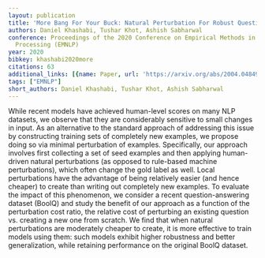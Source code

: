 ```yaml
---
layout: publication
title: 'More Bang For Your Buck: Natural Perturbation For Robust Question Answering'
authors: Daniel Khashabi, Tushar Khot, Ashish Sabharwal
conference: Proceedings of the 2020 Conference on Empirical Methods in Natural Language
  Processing (EMNLP)
year: 2020
bibkey: khashabi2020more
citations: 63
additional_links: [{name: Paper, url: 'https://arxiv.org/abs/2004.04849'}]
tags: ["EMNLP"]
short_authors: Daniel Khashabi, Tushar Khot, Ashish Sabharwal
---
```

While recent models have achieved human-level scores on many NLP datasets, we
observe that they are considerably sensitive to small changes in input. As an
alternative to the standard approach of addressing this issue by constructing
training sets of completely new examples, we propose doing so via minimal
perturbation of examples. Specifically, our approach involves first collecting
a set of seed examples and then applying human-driven natural perturbations (as
opposed to rule-based machine perturbations), which often change the gold label
as well. Local perturbations have the advantage of being relatively easier (and
hence cheaper) to create than writing out completely new examples. To evaluate
the impact of this phenomenon, we consider a recent question-answering dataset
(BoolQ) and study the benefit of our approach as a function of the perturbation
cost ratio, the relative cost of perturbing an existing question vs. creating a
new one from scratch. We find that when natural perturbations are moderately
cheaper to create, it is more effective to train models using them: such models
exhibit higher robustness and better generalization, while retaining
performance on the original BoolQ dataset.